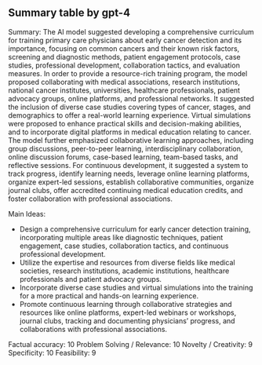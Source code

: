 ## Summary table by gpt-4
Summary: 
The AI model suggested developing a comprehensive curriculum for training primary care physicians about early cancer detection and its importance, focusing on common cancers and their known risk factors, screening and diagnostic methods, patient engagement protocols, case studies, professional development, collaboration tactics, and evaluation measures. In order to provide a resource-rich training program, the model proposed collaborating with medical associations, research institutions, national cancer institutes, universities, healthcare professionals, patient advocacy groups, online platforms, and professional networks. It suggested the inclusion of diverse case studies covering types of cancer, stages, and demographics to offer a real-world learning experience. Virtual simulations were proposed to enhance practical skills and decision-making abilities, and to incorporate digital platforms in medical education relating to cancer. The model further emphasized collaborative learning approaches, including group discussions, peer-to-peer learning, interdisciplinary collaboration, online discussion forums, case-based learning, team-based tasks, and reflective sessions. For continuous development, it suggested a system to track progress, identify learning needs, leverage online learning platforms, organize expert-led sessions, establish collaborative communities, organize journal clubs, offer accredited continuing medical education credits, and foster collaboration with professional associations.

Main Ideas: 
- Design a comprehensive curriculum for early cancer detection training, incorporating multiple areas like diagnostic techniques, patient engagement, case studies, collaboration tactics, and continuous professional development.
- Utilize the expertise and resources from diverse fields like medical societies, research institutions, academic institutions, healthcare professionals and patient advocacy groups.
- Incorporate diverse case studies and virtual simulations into the training for a more practical and hands-on learning experience.
- Promote continuous learning through collaborative strategies and resources like online platforms, expert-led webinars or workshops, journal clubs, tracking and documenting physicians’ progress, and collaborations with professional associations. 

Factual accuracy: 10
Problem Solving / Relevance: 10
Novelty / Creativity: 9
Specificity: 10
Feasibility: 9